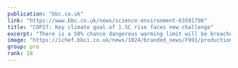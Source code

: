 ```yaml
---
publication: "bbc.co.uk"
link: "https://www.bbc.co.uk/news/science-environment-63591796"
title: "COP27: Key climate goal of 1.5C rise faces new challenge"
excerpt: "There is a 50% chance dangerous warming limit will be breached in nine years, experts say."
image: "https://ichef.bbci.co.uk/news/1024/branded_news/F991/production/_127598836_gettyimages-1243186759.jpg"
group: pro
rank: 18
---
```

